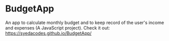 # BudgetApp
An app to calculate monthly budget and to keep record of the user's income and expenses (A JavaScript project).
Check it out: https://syedacodes.github.io/BudgetApp/
